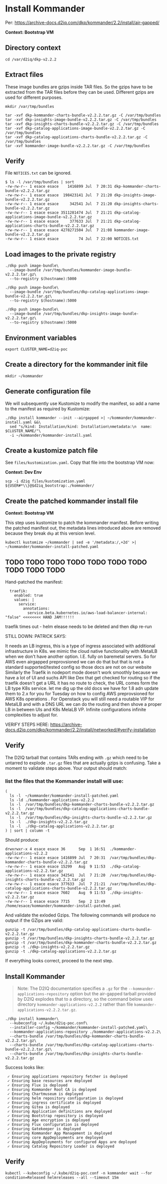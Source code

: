 # Install Kommander

Per: https://archive-docs.d2iq.com/dkp/kommander/2.2/install/air-gapped/

**Context: Bootstrap VM**

## Directory context
```
cd /var/d2iq/dkp-v2.2.2
```

## Extract files

These image bundles are gzips inside TAR files. So the gzips have to be extracted from the TAR files before they can be used. Different gzips are used for different purposes.

```
mkdir /var/tmp/bundles

tar -xvf dkp-kommander-charts-bundle-v2.2.2.tar.gz -C /var/tmp/bundles
tar -xvf dkp-insights-image-bundle-v2.2.2.tar.gz -C /var/tmp/bundles
tar -xvf dkp-insights-charts-bundle-v2.2.2.tar.gz -C /var/tmp/bundles
tar -xvf dkp-catalog-applications-image-bundle-v2.2.2.tar.gz -C /var/tmp/bundles
tar -xvf dkp-catalog-applications-charts-bundle-v2.2.2.tar.gz -C /var/tmp/bundles
tar -xvf kommander-image-bundle-v2.2.2.tar.gz -C /var/tmp/bundles
```

## Verify

File `NOTICES.txt` can be ignored.
```
$ ls -l /var/tmp/bundles | sort
-rw-rw-r-- 1 esace esace    1416899 Jul  7 20:31 dkp-kommander-charts-bundle-v2.2.2.tar.gz
-rw-rw-r-- 1 esace esace  198423141 Jul  7 21:20 dkp-insights-image-bundle-v2.2.2.tar.gz
-rw-rw-r-- 1 esace esace     342541 Jul  7 21:20 dkp-insights-charts-bundle-v2.2.2.tar.gz
-rw-rw-r-- 1 esace esace 3511281474 Jul  7 21:21 dkp-catalog-applications-image-bundle-v2.2.2.tar.gz
-rw-rw-r-- 1 esace esace     377633 Jul  7 21:21 dkp-catalog-applications-charts-bundle-v2.2.2.tar.gz
-rw-rw-r-- 1 esace esace 4278271504 Jul  7 21:08 kommander-image-bundle-v2.2.2.tar.gz
-rw-rw-r-- 1 esace esace         74 Jul  7 22:00 NOTICES.txt
```

## Load images to the private registry
```
./dkp push image-bundle\
  --image-bundle /var/tmp/bundles/kommander-image-bundle-v2.2.2.tar.gz\
  --to-registry $(hostname):5000

./dkp push image-bundle\
  --image-bundle /var/tmp/bundles/dkp-catalog-applications-image-bundle-v2.2.2.tar.gz\
  --to-registry $(hostname):5000

./dkp push image-bundle\
  --image-bundle /var/tmp/bundles/dkp-insights-image-bundle-v2.2.2.tar.gz\
  --to-registry $(hostname):5000
```

## Environment variables
```
export CLUSTER_NAME=d2iq-poc
```

## Create a directory for the kommander init file
```
mkdir ~/kommander
```

## Generate configuration file

We will subsequently use Kustomize to modify the manifest, so add a name to the manifest as required by Kustomize:
```
./dkp install kommander --init --airgapped >| ~/kommander/kommander-install.yaml &&\
  sed "s/kind: Installation/kind: Installation\nmetadata:\n  name: $CLUSTER_NAME/"\
  -i ~/kommander/kommander-install.yaml
```

## Create a kustomize patch file

See `files/kustomization.yaml`. Copy that file into the bootstrap VM now:

**Context: Dev Env**

```
scp -i d2iq files/kustomization.yaml ${USER#*\\}@$d2iq_bootstrap:./kommander/
```

## Create the patched kommander install file

**Context: Bootstrap VM**

This step uses kustomize to patch the kommander manifest. Before writing the patched manifest out, the metadata lines introduced above are removed because they break `dkp` at this version level.

```
kubectl kustomize ~/kommander | sed -e '/metadata:/,+2d' >| ~/kommander/kommander-install-patched.yaml
```

## TODO TODO TODO TODO TODO TODO TODO TODO TODO TODO

Hand-patched the manifest:
```
  traefik:
    enabled: true
    values: |
      service:
        annotations:
          service.beta.kubernetes.io/aws-load-balancer-internal: "false" <<<<<<<< HAND JAM!!!!!!
```

traefik times out - helm elease needs to be deleted and then dkp re-run


STILL DOWN: PATRICK SAYS:

It needs an LB ingress, this is a type of ingress associated with additional infrastructure in K8s. we mimic the cloud native functionality with MetalLB when we don't have another option. I.E. fully on baremetal servers.
So for AWS even airgapped preprovsioned we can do that but that is not a standard supported/tested config so those docs  are not on our website
Similarly the Traefik in nodeport mode doesn't work smoothly because we have a lot of UI and suchs API like Dex that get checked for routing so if the traefik doesn't get a URL it has no route to check, the URL comes form the LB type K8s service.
let me dig up the old docs we have for 1.8 adn update them to 2.x for you for Tuesday on how to config AWS preprovsioned for AWS K8s operations .
For Openstack you will still need a routable VIP for MetalLB and with a DNS URL we can do the routing and then shove a proper LB in between UIs and K8s MelaLB VP.
Infinite configurations infinite complexities to adjust for.



VERIFY STEPS HERE: https://archive-docs.d2iq.com/dkp/kommander/2.2/install/networked/#verify-installation


















## Verify

The D2IQ tarball that contains TARs ending with `.gz` which need to be untarred to explode `.tar.gz` files that are actually gzips is confusing. Take a moment to validate steps above. Your output should match:

### list the files that the Kommander install will use:
```
(
  ls -l  ~/kommander/kommander-install-patched.yaml
  ls -ld ./kommander-applications-v2.2.2
  ls -l  /var/tmp/bundles/dkp-kommander-charts-bundle-v2.2.2.tar.gz
  ls -l  /var/tmp/bundles/dkp-catalog-applications-charts-bundle-v2.2.2.tar.gz
  ls -l  /var/tmp/bundles/dkp-insights-charts-bundle-v2.2.2.tar.gz
  ls -l  ./dkp-insights-v2.2.2.tar.gz
  ls -l  ./dkp-catalog-applications-v2.2.2.tar.gz
) | sort | column -t
```

Should produce:
```
drwxrwxr-x 4 esace esace 36      Sep  1 16:51  ./kommander-applications-v2.2.2
-rw-rw-r-- 1 esace esace 1416899 Jul  7 20:31  /var/tmp/bundles/dkp-kommander-charts-bundle-v2.2.2.tar.gz
-rw-rw-r-- 1 esace esace 15299   Aug  9 11:53  ./dkp-catalog-applications-v2.2.2.tar.gz
-rw-rw-r-- 1 esace esace 342541  Jul  7 21:20  /var/tmp/bundles/dkp-insights-charts-bundle-v2.2.2.tar.gz
-rw-rw-r-- 1 esace esace 377633  Jul  7 21:21  /var/tmp/bundles/dkp-catalog-applications-charts-bundle-v2.2.2.tar.gz
-rw-rw-r-- 1 esace esace 7602    Aug  9 11:53  ./dkp-insights-v2.2.2.tar.gz
-rw-rw-r-- 1 esace esace 7715    Sep  2 13:49  /home/esace/kommander/kommander-install-patched.yaml
```

And validate the exloded Gzips. The following commands will produce no output if the GZips are valid:
```
gunzip -t /var/tmp/bundles/dkp-catalog-applications-charts-bundle-v2.2.2.tar.gz
gunzip -t /var/tmp/bundles/dkp-insights-charts-bundle-v2.2.2.tar.gz
gunzip -t /var/tmp/bundles/dkp-kommander-charts-bundle-v2.2.2.tar.gz
gunzip -t ./dkp-insights-v2.2.2.tar.gz
gunzip -t ./dkp-catalog-applications-v2.2.2.tar.gz
```

If everything looks correct, proceed to the next step.

## Install Kommander

> Note: The D2IQ documentation specifies a `.gz` for the `--kommander-applications-repository` option but the air-gapped tarball provided by D2IQ explodes that to a directory, so the command below uses directory `kommander-applications-v2.2.2` rather than file `kommander-applications-v2.2.2.tar.gz`.
```
./dkp install kommander\
  --kubeconfig ~/.kube/d2iq-poc.conf\
  --installer-config ~/kommander/kommander-install-patched.yaml\
  --kommander-applications-repository ./kommander-applications-v2.2.2\
  --charts-bundle /var/tmp/bundles/dkp-kommander-charts-bundle-v2.2.2.tar.gz\
  --charts-bundle /var/tmp/bundles/dkp-catalog-applications-charts-bundle-v2.2.2.tar.gz\
  --charts-bundle /var/tmp/bundles/dkp-insights-charts-bundle-v2.2.2.tar.gz
```

Success looks like:
```
 ✓ Ensuring applications repository fetcher is deployed
 ✓ Ensuring base resources are deployed
 ✓ Ensuring Flux is deployed 
 ✓ Ensuring Kommander Root CA is deployed 
 ✓ Ensuring Chartmuseum is deployed 
 ✓ Ensuring helm repository configuration is deployed 
 ✓ Ensuring ingress certificate is deployed
 ✓ Ensuring Gitea is deployed 
 ✓ Ensuring Application definitions are deployed 
 ✓ Ensuring Bootstrap repository is deployed 
 ✓ Ensuring Age encryption is deployed 
 ✓ Ensuring Flux configuration is deployed 
 ✓ Ensuring Gatekeeper is deployed
 ✓ Ensuring Kommander App Management is deployed 
 ✓ Ensuring core AppDeployments are deployed 
 ✓ Ensuring AppDeployments for configured Apps are deployed
 ✓ Ensuring Catalog Repository Loader is deployed 
```

## Verify
```
kubectl --kubeconfig ~/.kube/d2iq-poc.conf -n kommander wait --for condition=Released helmreleases --all --timeout 15m
```


